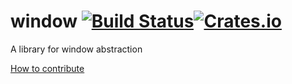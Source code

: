 window [![Build Status](https://travis-ci.org/PistonDevelopers/piston.svg)](https://travis-ci.org/PistonDevelopers/piston)[![Crates.io](https://img.shields.io/crates/v/piston.svg?style=flat-square)](https://crates.io/crates/piston)
======

A library for window abstraction

[How to contribute](https://github.com/PistonDevelopers/piston/blob/master/CONTRIBUTING.md)
